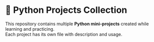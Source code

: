 # 🐍 Python Projects Collection

This repository contains multiple **Python mini-projects** created while learning and practicing.  
Each project has its own file with description and usage.
